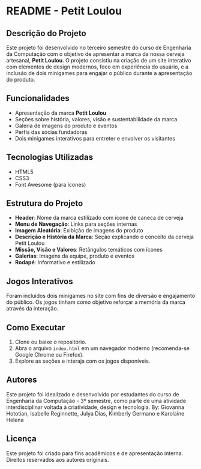 # README - Petit Loulou

## Descrição do Projeto

Este projeto foi desenvolvido no terceiro semestre do curso de Engenharia da Computação com o objetivo de apresentar a marca da nossa cerveja artesanal, **Petit Loulou**. O projeto consistiu na criação de um site interativo com elementos de design modernos, foco em experiência do usuário, e a inclusão de dois minigames para engajar o público durante a apresentação do produto.

## Funcionalidades

* Apresentação da marca **Petit Loulou**
* Seções sobre história, valores, visão e sustentabilidade da marca
* Galeria de imagens do produto e eventos
* Perfis das sócias fundadoras
* Dois minigames interativos para entreter e envolver os visitantes

## Tecnologias Utilizadas

* HTML5
* CSS3
* Font Awesome (para ícones)

## Estrutura do Projeto

* **Header**: Nome da marca estilizado com ícone de caneca de cerveja
* **Menu de Navegação**: Links para seções internas
* **Imagem Aleatória**: Exibição de imagens do produto
* **Descrição e História da Marca**: Seção explicando o conceito da cerveja Petit Loulou
* **Missão, Visão e Valores**: Retângulos temáticos com ícones
* **Galerias**: Imagens da equipe, produto e eventos
* **Rodapé**: Informativo e estilizado

## Jogos Interativos

Foram incluídos dois minigames no site com fins de diversão e engajamento do público. Os jogos tinham como objetivo reforçar a memória da marca através da interação.

## Como Executar

1. Clone ou baixe o repositório.
2. Abra o arquivo `index.html` em um navegador moderno (recomenda-se Google Chrome ou Firefox).
3. Explore as seções e interaja com os jogos disponíveis.

## Autores

Este projeto foi idealizado e desenvolvido por estudantes do curso de Engenharia da Computação - 3º semestre, como parte de uma atividade interdisciplinar voltada à criatividade, design e tecnologia. By: Giovanna Hototian, Isabelle Reginnette, Julya Dias, Kimberly Germano e Karolaine Helena

## Licença

Este projeto foi criado para fins acadêmicos e de apresentação interna. Direitos reservados aos autores originais.

